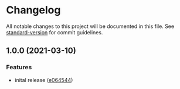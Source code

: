 # Changelog

All notable changes to this project will be documented in this file. See [standard-version](https://github.com/conventional-changelog/standard-version) for commit guidelines.

## 1.0.0 (2021-03-10)


### Features

* inital release ([e064544](https://github.com/jarrodconnolly/eslint-config-jarrod/commit/e06454472a0272de182813934005eeebb6b622e0))
